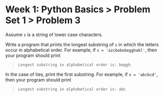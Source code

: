# Week 1: Python Basics > Problem Set 1 > Problem 3

Assume `s` is a string of lower case characters.

Write a program that prints the longest substring of `s` in which the letters occur in alphabetical order. For example, if `s = 'azcbobobegghakl'`, then your program should print

> `Longest substring in alphabetical order is: beggh`

In the case of ties, print the first substring. For example, if `s = 'abcbcd'`, then your program should print

> `Longest substring in alphabetical order is: abc`
